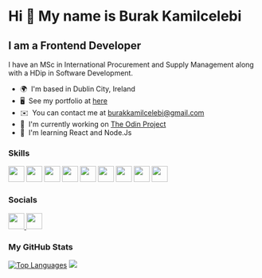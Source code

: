 Hi 👋 My name is Burak Kamilcelebi
==================================

I am a Frontend Developer 
------------------------------------------

I have an MSc in International Procurement and Supply Management along with a HDip in Software Development.

* 🌍  I'm based in Dublin City, Ireland
* 🖥️  See my portfolio at [here](https://bkcelebi.github.io/portfolio/)
* ✉️  You can contact me at [burakkamilcelebi@gmail.com](mailto:burakkamilcelebi@gmail.com)
* 🚀  I'm currently working on [The Odin Project](https://www.theodinproject.com/)
* 🧠  I'm learning React and Node.Js

### Skills

<p align="left">
  <img src="https://raw.githubusercontent.com/danielcranney/readme-generator/main/public/icons/skills/git-colored.svg" width="32" height="32" /> 
  <img src="https://raw.githubusercontent.com/danielcranney/readme-generator/main/public/icons/skills/javascript-colored.svg" width="32" height="32" /> 
  <img src="https://raw.githubusercontent.com/danielcranney/readme-generator/main/public/icons/skills/python-colored.svg" width="32" height="32" /> 
  <img src="https://raw.githubusercontent.com/danielcranney/readme-generator/main/public/icons/skills/html5-colored.svg" width="32" height="32" /> 
  <img src="https://raw.githubusercontent.com/danielcranney/readme-generator/main/public/icons/skills/react-colored.svg" width="32" height="32" /> 
  <img src="https://raw.githubusercontent.com/danielcranney/readme-generator/main/public/icons/skills/css3-colored.svg" width="32" height="32" /> 
  <img src="https://raw.githubusercontent.com/danielcranney/readme-generator/main/public/icons/skills/webpack-colored.svg" width="32" height="32" /> 
  <img src="https://raw.githubusercontent.com/danielcranney/readme-generator/main/public/icons/skills/nodejs-colored.svg" width="32" height="32" /> 
  <img src="https://raw.githubusercontent.com/danielcranney/readme-generator/main/public/icons/skills/aws-colored.svg" width="32" height="32" /> 
</p>


### Socials

<p align="left">
  <a href="https://www.linkedin.com/in/burak-kamilcelebi/" target="_blank" rel="noreferrer"> 
    <img src="https://pbs.twimg.com/profile_images/1661161645857710081/6WtDIesg_400x400.png" width="32" height="32" /> 
  </a>
  <a href="https://discord.com/users/KC_dev#3465" target="_blank" rel="noreferrer">
    <img src="https://play-lh.googleusercontent.com/0oO5sAneb9lJP6l8c6DH4aj6f85qNpplQVHmPmbbBxAukDnlO7DarDW0b-kEIHa8SQ" width="32" height="32"/>
  </a> 
  
</p>


### My GitHub Stats

<a href="https://github.com/bkcelebi" align="left"><img src="https://github-readme-stats.vercel.app/api/top-langs/?username=bkcelebi&langs_count=10&title_color=0891b2&text_color=ffffff&icon_color=0891b2&bg_color=1c1917&hide_border=true&locale=en&custom_title=Top%20%Languages" alt="Top Languages" /></a>
<a href="http://www.github.com/bkcelebi"><img src="https://github-readme-streak-stats.herokuapp.com/?user=bkcelebi&stroke=ffffff&background=1c1917&ring=0891b2&fire=0891b2&currStreakNum=ffffff&currStreakLabel=0891b2&sideNums=ffffff&sideLabels=ffffff&dates=ffffff&hide_border=true" /></a>

